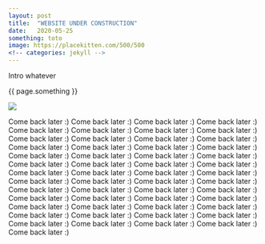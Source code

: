 ```yaml
---
layout: post
title:  "WEBSITE UNDER CONSTRUCTION"
date:   2020-05-25
something: toto
image: https://placekitten.com/500/500
<!-- categories: jekyll -->
---
```


<p>Intro whatever</p>
<p>{{ page.something }}</p>
<!-- <img src="https://placekitten.com/g/200/300"><br/> -->
<p><img src="{{ page.image }}"></p>
<p>Come back later :) Come back later :) Come back later :) Come back later :) Come back later :) Come back later :) Come back later :) Come back later :) Come back later :) Come back later :) Come back later :) Come back later :) Come back later :) Come back later :) Come back later :) Come back later :) Come back later :) Come back later :) Come back later :) Come back later :) Come back later :) Come back later :) Come back later :) Come back later :) Come back later :) Come back later :) Come back later :) Come back later :) Come back later :) Come back later :) Come back later :) Come back later :) Come back later :) Come back later :) Come back later :) Come back later :) Come back later :) Come back later :) Come back later :) Come back later :) Come back later :) Come back later :) Come back later :) Come back later :) Come back later :) Come back later :) Come back later :) Come back later :) Come back later :) Come back later :) Come back later :) Come back later :) Come back later :) </p>